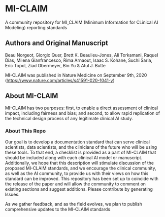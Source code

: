 # MI-CLAIM
A community repository for MI_CLAIM (Minimum Information for CLinical AI Modeling) reporting standards 

## Authors and Original Manuscript
Beau Norgeot, Giorgio Quer, Brett K. Beaulieu-Jones, Ali Torkamani, Raquel Dias, Milena Gianfrancesco, Rima Arnaout, Isaac S. Kohane, Suchi Saria, Eric Topol, Ziad Obermeyer, Bin Yu & Atul J. Butte

MI-CLAIM was published in Nature Medicine on September 9th, 2020
(https://www.nature.com/articles/s41591-020-1041-y)

## About MI-CLAIM
MI-CLAIM has two purposes: first, to enable a direct assessment of clinical impact, including fairness and bias; and second, to allow rapid replication of the technical design process of any legitimate clinical AI study.

### About This Repo
Our goal is to develop a documentation standard that can serve clinical scientists, data scientists, and the clinicians of the future who will be using these tools. To that end, a checklist is provided as a part of MI-CLAIM that should be included along with each clinical AI model or manuscript. Additionally, we hope that this description will stimulate discussion of the proposed MI-CLAIM standards, and we encourage the clinical community, as well as the AI community, to provide us with their views on how this standard can be improved. This repository has been set up to coincide with the release of the paper and will allow the community to comment on existing sections and suggest additions. Please contribute by generating Issues.

As we gather feedback, and as the field evolves, we plan to publish comprehensive updates to the MI-CLAIM standards

